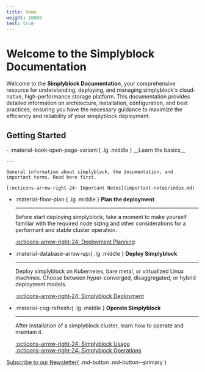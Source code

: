 ```yaml
---
title: Home
weight: 10000
test: true
---
```


# Welcome to the Simplyblock Documentation

Welcome to the **Simplyblock Documentation**, your comprehensive resource for understanding, deploying, and managing
simplyblock's cloud-native, high-performance storage platform. This documentation provides detailed information on
architecture, installation, configuration, and best practices, ensuring you have the necessary guidance to maximize
the efficiency and reliability of your simplyblock deployment.

## Getting Started

<div class="grid cards" markdown>
-   :material-book-open-page-variant:{ .lg .middle } __Learn the basics__

    ---

    General information about simplyblock, the documentation, and
    important terms. Read here first.

    [:octicons-arrow-right-24: Important Notes](important-notes/index.md)

- :material-floor-plan:{ .lg .middle } __Plan the deployment__

    ---

    Before start deploying simplyblock, take a moment to make yourself
    familiar with the required node sizing and other considerations for
    a performant and stable cluster operation.

    [:octicons-arrow-right-24: Deployment Planning](deployments/deployment-planning/index.md)

- :material-database-arrow-up:{ .lg .middle } __Deploy Simplyblock__

    ---

    Deploy simplyblock on Kubernetes, bare metal, or virtualized
    Linux machines. Choose between hyper-converged, disaggregated,
    or hybrid deployment models.

    [:octicons-arrow-right-24: Simplyblock Deployment](deployments/index.md)

- :material-cog-refresh:{ .lg .middle } __Operate Simplyblock__

    ---

    After installation of a simplyblock cluster, learn how to
    operate and maintain it.

    [:octicons-arrow-right-24: Simplyblock Usage](usage/index.md)<br/>
    [:octicons-arrow-right-24: Simplyblock Operations](maintenance-operations/index.md)

</div>


[Subscribe to our Newsletter](#){ .md-button .md-button--primary }
